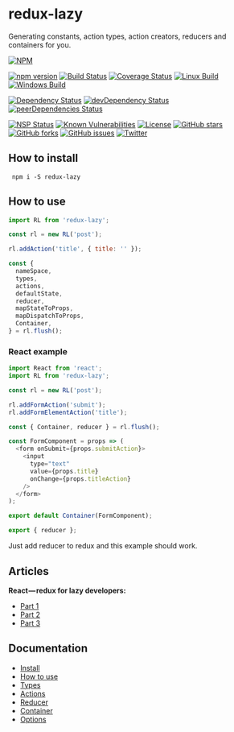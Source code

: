 # redux-lazy

Generating constants, action types, action creators, reducers and containers for you.

[![NPM](https://nodei.co/npm/redux-lazy.png)](https://npmjs.org/package/redux-lazy)

[![npm version](https://badge.fury.io/js/redux-lazy.svg)](https://badge.fury.io/js/redux-lazy)
[![Build Status](https://travis-ci.org/evheniy/redux-lazy.svg?branch=master)](https://travis-ci.org/evheniy/redux-lazy)
[![Coverage Status](https://coveralls.io/repos/github/evheniy/redux-lazy/badge.svg?branch=master)](https://coveralls.io/github/evheniy/redux-lazy?branch=master)
[![Linux Build](https://img.shields.io/travis/evheniy/redux-lazy/master.svg?label=linux)](https://travis-ci.org/evheniy/)
[![Windows Build](https://img.shields.io/appveyor/ci/evheniy/redux-lazy/master.svg?label=windows)](https://ci.appveyor.com/project/evheniy/redux-lazy)

[![Dependency Status](https://david-dm.org/evheniy/redux-lazy.svg)](https://david-dm.org/evheniy/redux-lazy)
[![devDependency Status](https://david-dm.org/evheniy/redux-lazy/dev-status.svg)](https://david-dm.org/evheniy/redux-lazy#info=devDependencies)
[![peerDependencies Status](https://david-dm.org/evheniy/redux-lazy/peer-status.svg)](https://david-dm.org/evheniy/redux-lazy?type=peer)

[![NSP Status](https://img.shields.io/badge/NSP%20status-no%20vulnerabilities-green.svg)](https://travis-ci.org/evheniy/redux-lazy)
[![Known Vulnerabilities](https://snyk.io/test/github/evheniy/redux-lazy/badge.svg)](https://snyk.io/test/github/evheniy/redux-lazy)
[![License](https://img.shields.io/badge/license-MIT-blue.svg)](https://raw.githubusercontent.com/evheniy/redux-lazy/master/LICENSE)
[![GitHub stars](https://img.shields.io/github/stars/evheniy/redux-lazy.svg)](https://github.com/evheniy/redux-lazy/stargazers)
[![GitHub forks](https://img.shields.io/github/forks/evheniy/redux-lazy.svg)](https://github.com/evheniy/redux-lazy/network)
[![GitHub issues](https://img.shields.io/github/issues/evheniy/redux-lazy.svg)](https://github.com/evheniy/redux-lazy/issues)
[![Twitter](https://img.shields.io/twitter/url/https/github.com/evheniy/redux-lazy.svg?style=social)](https://twitter.com/intent/tweet?text=Wow:&url=%5Bobject%20Object%5D)


## How to install

     npm i -S redux-lazy

## How to use

```javascript
import RL from 'redux-lazy';

const rl = new RL('post');

rl.addAction('title', { title: '' });

const {
  nameSpace,
  types,
  actions,
  defaultState,
  reducer,
  mapStateToProps,
  mapDispatchToProps,
  Container,
} = rl.flush();
```

### React example

```javascript
import React from 'react';
import RL from 'redux-lazy';

const rl = new RL('post');

rl.addFormAction('submit');
rl.addFormElementAction('title');

const { Container, reducer } = rl.flush();

const FormComponent = props => (
  <form onSubmit={props.submitAction}>
    <input
      type="text"
      value={props.title}
      onChange={props.titleAction}
    />
  </form>
);

export default Container(FormComponent);

export { reducer };
```

Just add reducer to redux and this example should work.

## Articles

**React — redux for lazy developers:**
 * [Part 1](https://hackernoon.com/react-redux-for-lazy-developers-b551f16a456f)
 * [Part 2](https://hackernoon.com/react-redux-for-lazy-developers-part-2-d0c60123592f)
 * [Part 3](https://medium.com/@evheniybystrov/react-redux-for-lazy-developers-part-3-319b639a22c3)


## Documentation

 * [Install](https://github.com/evheniy/redux-lazy/blob/master/docs/install.md)
 * [How to use](https://github.com/evheniy/redux-lazy/blob/master/docs/use.md)
 * [Types](https://github.com/evheniy/redux-lazy/blob/master/docs/types.md)
 * [Actions](https://github.com/evheniy/redux-lazy/blob/master/docs/actions.md)
 * [Reducer](https://github.com/evheniy/redux-lazy/blob/master/docs/reducer.md)
 * [Container](https://github.com/evheniy/redux-lazy/blob/master/docs/container.md)
 * [Options](https://github.com/evheniy/redux-lazy/blob/master/docs/options.md)
